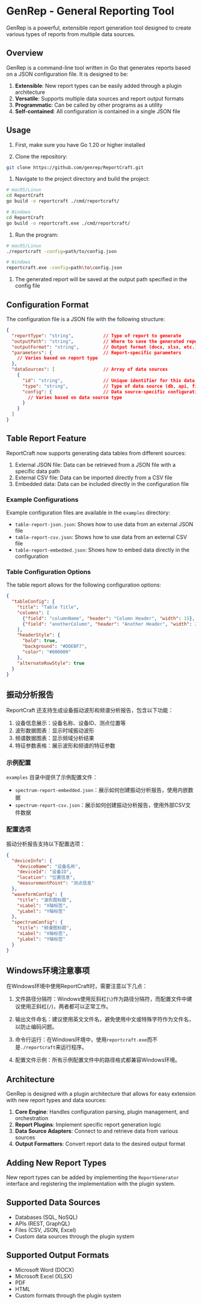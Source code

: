 # GenRep - General Reporting Tool

GenRep is a powerful, extensible report generation tool designed to create various types of reports from multiple data sources.

## Overview

GenRep is a command-line tool written in Go that generates reports based on a JSON configuration file. It is designed to be:

1. **Extensible**: New report types can be easily added through a plugin architecture
2. **Versatile**: Supports multiple data sources and report output formats
3. **Programmatic**: Can be called by other programs as a utility
4. **Self-contained**: All configuration is contained in a single JSON file

## Usage

1. First, make sure you have Go 1.20 or higher installed

1. Clone the repository:

```bash
git clone https://github.com/genrep/ReportCraft.git
```

1. Navigate to the project directory and build the project:

```bash
# macOS/Linux
cd ReportCraft
go build -o reportcraft ./cmd/reportcraft/

# Windows
cd ReportCraft
go build -o reportcraft.exe ./cmd/reportcraft/
```

1. Run the program:

```bash
# macOS/Linux
./reportcraft -config=path/to/config.json

# Windows
reportcraft.exe -config=path\to\config.json
```

1. The generated report will be saved at the output path specified in the config file

## Configuration Format

The configuration file is a JSON file with the following structure:

```json
{
  "reportType": "string",           // Type of report to generate
  "outputPath": "string",           // Where to save the generated report
  "outputFormat": "string",         // Output format (docx, xlsx, etc.)
  "parameters": {                   // Report-specific parameters
    // Varies based on report type
  },
  "dataSources": [                  // Array of data sources
    {
      "id": "string",               // Unique identifier for this data source
      "type": "string",             // Type of data source (db, api, file, etc.)
      "config": {                   // Data source-specific configuration
        // Varies based on data source type
      }
    }
  ]
}
```

## Table Report Feature

ReportCraft now supports generating data tables from different sources:

1. External JSON file: Data can be retrieved from a JSON file with a specific data path
2. External CSV file: Data can be imported directly from a CSV file
3. Embedded data: Data can be included directly in the configuration file

### Example Configurations

Example configuration files are available in the `examples` directory:

- `table-report-json.json`: Shows how to use data from an external JSON file
- `table-report-csv.json`: Shows how to use data from an external CSV file
- `table-report-embedded.json`: Shows how to embed data directly in the configuration

### Table Configuration Options

The table report allows for the following configuration options:

```json
{
  "tableConfig": {
    "title": "Table Title",
    "columns": [
      {"field": "columnName", "header": "Column Header", "width": 15},
      {"field": "anotherColumn", "header": "Another Header", "width": 20, "format": "date"}
    ],
    "headerStyle": {
      "bold": true,
      "background": "#DDEBF7",
      "color": "#000000"
    },
    "alternateRowStyle": true
  }
}
```

## 振动分析报告

ReportCraft 还支持生成设备振动波形和频谱分析报告，包含以下功能：

1. 设备信息展示：设备名称、设备ID、测点位置等
2. 波形数据图表：显示时域振动波形
3. 频谱数据图表：显示频域分析结果
4. 特征参数表格：展示波形和频谱的特征参数

### 示例配置

`examples` 目录中提供了示例配置文件：

- `spectrum-report-embedded.json`：展示如何创建振动分析报告，使用内嵌数据
- `spectrum-report-csv.json`：展示如何创建振动分析报告，使用外部CSV文件数据

### 配置选项

振动分析报告支持以下配置选项：

```json
{
  "deviceInfo": {
    "deviceName": "设备名称",
    "deviceId": "设备ID",
    "location": "位置信息",
    "measurementPoint": "测点信息"
  },
  "waveformConfig": {
    "title": "波形图标题",
    "xLabel": "X轴标签",
    "yLabel": "Y轴标签"
  },
  "spectrumConfig": {
    "title": "频谱图标题",
    "xLabel": "X轴标签",
    "yLabel": "Y轴标签"
  }
}
```

## Windows环境注意事项

在Windows环境中使用ReportCraft时，需要注意以下几点：

1. 文件路径分隔符：Windows使用反斜杠(`\`)作为路径分隔符，而配置文件中建议使用正斜杠(`/`)，两者都可以正常工作。

2. 输出文件命名：建议使用英文文件名，避免使用中文或特殊字符作为文件名，以防止编码问题。

3. 命令行运行：在Windows环境中，使用`reportcraft.exe`而不是`./reportcraft`来运行程序。

4. 配置文件示例：所有示例配置文件中的路径格式都兼容Windows环境。

## Architecture

GenRep is designed with a plugin architecture that allows for easy extension with new report types and data sources:

1. **Core Engine**: Handles configuration parsing, plugin management, and orchestration
2. **Report Plugins**: Implement specific report generation logic
3. **Data Source Adapters**: Connect to and retrieve data from various sources
4. **Output Formatters**: Convert report data to the desired output format

## Adding New Report Types

New report types can be added by implementing the `ReportGenerator` interface and registering the implementation with the plugin system.

## Supported Data Sources

- Databases (SQL, NoSQL)
- APIs (REST, GraphQL)
- Files (CSV, JSON, Excel)
- Custom data sources through the plugin system

## Supported Output Formats

- Microsoft Word (DOCX)
- Microsoft Excel (XLSX)
- PDF
- HTML
- Custom formats through the plugin system
